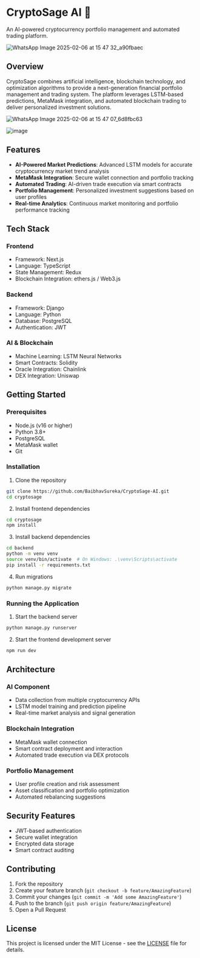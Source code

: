 # CryptoSage AI 🚀

An AI-powered cryptocurrency portfolio management and automated trading platform.

![WhatsApp Image 2025-02-06 at 15 47 32_a90fbaec](https://github.com/user-attachments/assets/61af467d-0c5b-4fd2-95a1-a4c56bdda137)

## Overview

CryptoSage combines artificial intelligence, blockchain technology, and optimization algorithms to provide a next-generation financial portfolio management and trading system. The platform leverages LSTM-based predictions, MetaMask integration, and automated blockchain trading to deliver personalized investment solutions.

![WhatsApp Image 2025-02-06 at 15 47 07_6d8fbc63](https://github.com/user-attachments/assets/bb880f00-8644-47a7-a9ee-c5b270e69828)

![image](https://github.com/user-attachments/assets/a038dfe2-6558-4f59-a371-6f7b084766a4)


## Features

- **AI-Powered Market Predictions**: Advanced LSTM models for accurate cryptocurrency market trend analysis
- **MetaMask Integration**: Secure wallet connection and portfolio tracking
- **Automated Trading**: AI-driven trade execution via smart contracts
- **Portfolio Management**: Personalized investment suggestions based on user profiles
- **Real-time Analytics**: Continuous market monitoring and portfolio performance tracking

## Tech Stack

### Frontend
- Framework: Next.js
- Language: TypeScript
- State Management: Redux
- Blockchain Integration: ethers.js / Web3.js

### Backend
- Framework: Django
- Language: Python
- Database: PostgreSQL
- Authentication: JWT

### AI & Blockchain
- Machine Learning: LSTM Neural Networks
- Smart Contracts: Solidity
- Oracle Integration: Chainlink
- DEX Integration: Uniswap

## Getting Started

### Prerequisites
- Node.js (v16 or higher)
- Python 3.8+
- PostgreSQL
- MetaMask wallet
- Git

### Installation

1. Clone the repository
```bash
git clone https://github.com/BaibhavSureka/CryptoSage-AI.git
cd cryptosage
```

2. Install frontend dependencies
```bash
cd cryptosage
npm install
```

3. Install backend dependencies
```bash
cd backend
python -m venv venv
source venv/bin/activate  # On Windows: .\venv\Scripts\activate
pip install -r requirements.txt
```

4. Run migrations
```bash
python manage.py migrate
```

### Running the Application

1. Start the backend server
```bash
python manage.py runserver
```

2. Start the frontend development server
```bash
npm run dev
```

## Architecture

### AI Component
- Data collection from multiple cryptocurrency APIs
- LSTM model training and prediction pipeline
- Real-time market analysis and signal generation

### Blockchain Integration
- MetaMask wallet connection
- Smart contract deployment and interaction
- Automated trade execution via DEX protocols

### Portfolio Management
- User profile creation and risk assessment
- Asset classification and portfolio optimization
- Automated rebalancing suggestions

## Security Features

- JWT-based authentication
- Secure wallet integration
- Encrypted data storage
- Smart contract auditing

## Contributing

1. Fork the repository
2. Create your feature branch (`git checkout -b feature/AmazingFeature`)
3. Commit your changes (`git commit -m 'Add some AmazingFeature'`)
4. Push to the branch (`git push origin feature/AmazingFeature`)
5. Open a Pull Request

## License

This project is licensed under the MIT License - see the [LICENSE](LICENSE) file for details.
